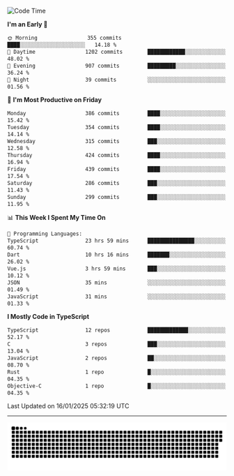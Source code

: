 <!--
<picture>
  <source
    srcset="https://github-readme-stats.vercel.app/api?username=kevinxft&show_icons=true&theme=dark"
    media="(prefers-color-scheme: dark)"
  />
  <source
    srcset="https://github-readme-stats.vercel.app/api?username=kevinxft&show_icons=true"
    media="(prefers-color-scheme: light), (prefers-color-scheme: no-preference)"
  />
  <img src="https://github-readme-stats.vercel.app/api?username=kevinxft&show_icons=true" />
</picture>
-->

<!--START_SECTION:waka-->
![Code Time](http://img.shields.io/badge/Code%20Time-3%2C036%20hrs%207%20mins-blue)

**I'm an Early 🐤** 

```text
🌞 Morning                355 commits         ████░░░░░░░░░░░░░░░░░░░░░   14.18 % 
🌆 Daytime                1202 commits        ████████████░░░░░░░░░░░░░   48.02 % 
🌃 Evening                907 commits         █████████░░░░░░░░░░░░░░░░   36.24 % 
🌙 Night                  39 commits          ░░░░░░░░░░░░░░░░░░░░░░░░░   01.56 % 
```
📅 **I'm Most Productive on Friday** 

```text
Monday                   386 commits         ████░░░░░░░░░░░░░░░░░░░░░   15.42 % 
Tuesday                  354 commits         ████░░░░░░░░░░░░░░░░░░░░░   14.14 % 
Wednesday                315 commits         ███░░░░░░░░░░░░░░░░░░░░░░   12.58 % 
Thursday                 424 commits         ████░░░░░░░░░░░░░░░░░░░░░   16.94 % 
Friday                   439 commits         ████░░░░░░░░░░░░░░░░░░░░░   17.54 % 
Saturday                 286 commits         ███░░░░░░░░░░░░░░░░░░░░░░   11.43 % 
Sunday                   299 commits         ███░░░░░░░░░░░░░░░░░░░░░░   11.95 % 
```


📊 **This Week I Spent My Time On** 

```text
💬 Programming Languages: 
TypeScript               23 hrs 59 mins      ███████████████░░░░░░░░░░   60.74 % 
Dart                     10 hrs 16 mins      ███████░░░░░░░░░░░░░░░░░░   26.02 % 
Vue.js                   3 hrs 59 mins       ███░░░░░░░░░░░░░░░░░░░░░░   10.12 % 
JSON                     35 mins             ░░░░░░░░░░░░░░░░░░░░░░░░░   01.49 % 
JavaScript               31 mins             ░░░░░░░░░░░░░░░░░░░░░░░░░   01.33 % 
```

**I Mostly Code in TypeScript** 

```text
TypeScript               12 repos            █████████████░░░░░░░░░░░░   52.17 % 
C                        3 repos             ███░░░░░░░░░░░░░░░░░░░░░░   13.04 % 
JavaScript               2 repos             ██░░░░░░░░░░░░░░░░░░░░░░░   08.70 % 
Rust                     1 repo              █░░░░░░░░░░░░░░░░░░░░░░░░   04.35 % 
Objective-C              1 repo              █░░░░░░░░░░░░░░░░░░░░░░░░   04.35 % 
```




 Last Updated on 16/01/2025 05:32:19 UTC
<!--END_SECTION:waka-->

---

<picture>
  <source media="(prefers-color-scheme: dark)" srcset="https://raw.githubusercontent.com/kevinxft/kevinxft/output/github-contribution-grid-snake-dark.svg">
  <source media="(prefers-color-scheme: light)" srcset="https://raw.githubusercontent.com/kevinxft/kevinxft/output/github-contribution-grid-snake.svg">
  <img alt="github contribution grid snake animation" src="https://raw.githubusercontent.com/kevinxft/kevinxft/output/github-contribution-grid-snake.svg">
</picture>